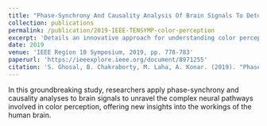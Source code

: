 ```yaml
---
title: "Phase-Synchrony And Causality Analysis Of Brain Signals To Determine Signal Transduction Pathways In Color Perception"
collection: publications
permalink: /publication/2019-IEEE-TENSYMP-color-perception
excerpt: 'Details an innovative approach for understanding color perception through phase-synchrony and causality analysis of brain signals, identifying key signal transduction pathways.'
date: 2019
venue: 'IEEE Region 10 Symposium, 2019, pp. 778-783'
paperurl: 'https://ieeexplore.ieee.org/document/8971255'
citation: 'S. Ghosal, B. Chakraborty, M. Laha, A. Konar. (2019). "Phase-Synchrony And Causality Analysis Of Brain Signals To Determine Signal Transduction Pathways In Color Perception." <i>IEEE Region 10 Symposium, 2019</i>, pp. 778-783.'
---
```


In this groundbreaking study, researchers apply phase-synchrony and causality analyses to brain signals to unravel the complex neural pathways involved in color perception, offering new insights into the workings of the human brain.
